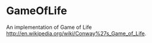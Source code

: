 # GameOfLife
An implementation of Game of Life http://en.wikipedia.org/wiki/Conway%27s_Game_of_Life.

